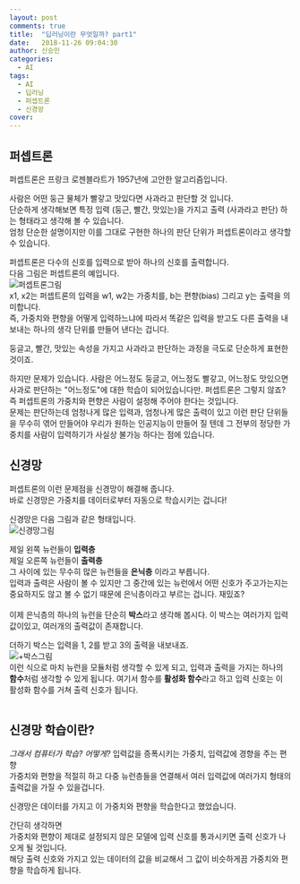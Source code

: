 ```yaml
---
layout: post
comments: true
title:  "딥러닝이란 무엇일까? part1"
date:   2018-11-26 09:04:30
author: 신승민
categories:
  - AI
tags:
  - AI
  - 딥러닝
  - 퍼셉트론
  - 신경망
cover:
---
```

## 퍼셉트론

퍼셉트론은 프랑크 로젠블라트가 1957년에 고안한 알고리즘입니다. <br>

사람은 어떤 둥근 물체가 빨갛고 맛있다면 사과라고 판단할 것 입니다. <br>
단순하게 생각해보면 특정 입력 (둥근, 빨간, 맛있는)을 가지고 출력 (사과라고 판단) 하는 형태라고 생각해 볼 수 있습니다. <br>
엄청 단순한 설명이지만 이를 그대로 구현한 하나의 판단 단위가 퍼셉트론이라고 생각할 수 있습니다. <br>

퍼셉트론은 다수의 신호를 입력으로 받아 하나의 신호를 출력합니다.<br>
다음 그림은 퍼셉트론의 예입니다.<br>
![퍼셉트론그림](https://mblogthumb-phinf.pstatic.net/MjAxNzA4MDhfMTAx/MDAxNTAyMjAzNjYxNzc5.sK4JqoJM1DLAWyR5fSFPWQaPLPa6HzjT_8fxxupwplgg.3sX5XGhfkEaJ9ZEkAUkeltjSlK4K2Yds-q_WxKf_xpQg.PNG.infoefficien/image.png?type=w800) <br>
x1, x2는 퍼셉트론의 입력을 w1, w2는 가중치를, b는 편향(bias) 그리고 y는 출력을 의미합니다.<br>
즉, 가중치와 편향을 어떻게 입력하느냐에 따라서 똑같은 입력을 받고도 다른 출력을 내보내는 하나의 생각 단위를 만들어 낸다는 겁니다. <br>

둥글고, 빨간, 맛있는 속성을 가지고 사과라고 판단하는 과정을 극도로 단순하게 표현한 것이죠. <br>

하지만 문제가 있습니다. 사람은 어느정도 둥글고, 어느정도 빨갛고, 어느정도 맛있으면 사과로 판단하는 "어느정도"에 대한 학습이 되어있습니다만. 퍼셉트론은 그렇지 않죠? <br>
즉 퍼셉트론의 가중치와 편향은 사람이 설정해 주어야 한다는 것입니다. <br> 
문제는 판단하는데 엄청나게 많은 입력과, 엄청나게 많은 출력이 있고 이런 판단 단위들을 무수히 엮어 만들어야 우리가 원하는 인공지능이 만들어 질 텐데 그 전부의 정당한 가중치를 사람이 입력하기가 사실상 불가능 하다는 점에 있습니다. <br>

## 신경망

퍼셉트론의 이런 문제점을 신경망이 해결해 줍니다. <br>
바로 신경망은 가중치를 데이터로부터 자동으로 학습시키는 겁니다! <br>

신경망은 다음 그림과 같은 형태입니다. <br>
![신경망그림](https://t1.daumcdn.net/cfile/tistory/273FF8425432D35D13) <br>

제일 왼쪽 뉴런들이 <b>입력층</b> <br>
제일 오른쪽 뉴런들이 <b>출력층</b> <br>
그 사이에 있는 무수히 많은 뉴런들을 <b>은닉층</b> 이라고 부릅니다. <br>
입력과 출력은 사람이 볼 수 있지만 그 중간에 있는 뉴런에서 어떤 신호가 주고가는지는 중요하지도 않고 볼 수 없기 때문에 은닉층이라고 부르는 겁니다. 재밌죠? <br>
<br>
이제 은닉층의 하나의 뉴런을 단순히 <b>박스</b>라고 생각해 봅시다. 이 박스는 여러가지 입력값이있고, 여러개의 출력값이 존재합니다.<br>

더하기 박스는 입력을 1, 2를 받고 3의 출력을 내보내죠. <br>
![+박스그림](https://scontent-icn1-1.xx.fbcdn.net/v/t1.0-9/46837498_1875577872555165_8012644322597928960_n.jpg?_nc_cat=109&_nc_ht=scontent-icn1-1.xx&oh=b07ca19fe4c26fbdf6f149039579e9a0&oe=5C6D269A) <br>
이런 식으로 마치 뉴런을 모듈처럼 생각할 수 있게 되고, 입력과 출력을 가지는 하나의 <b>함수</b>처럼 생각할 수 있게 됩니다. 여기서 함수를 <b>활성화 함수</b>라고 하고 입력 신호는 이 활성화 함수를 거쳐 출력 신호가 됩니다. <br>
<br>

## 신경망 학습이란?

<i>그래서 컴퓨터가 학습? 어떻게?</i>
입력값을 증폭시키는 가중치, 입력값에 경향을 주는 편향 <br>
가중치와 편향을 적절히 하고 다중 뉴런층들을 연결해서 여러 입력값에 여러가지 형태의 출력값을 가질 수 있을겁니다. <br>

신경망은 데이터를 가지고 이 가중치와 편향을 학습한다고 했었습니다. <br>

간단히 생각하면 <br>
가중치와 편향이 제대로 설정되지 않은 모델에 입력 신호를 통과시키면 출력 신호가 나오게 될 것입니다. <br>
해당 출력 신호와 가지고 있는 데이터의 값을 비교해서 그 값이 비슷하게끔 가중치와 편향을 학습하게 됩니다. <br>